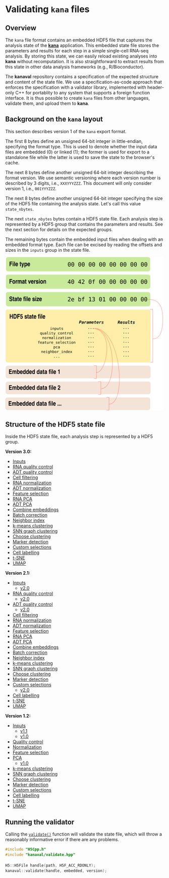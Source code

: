 # Validating `kana` files

## Overview

The `kana` file format contains an embedded HDF5 file that captures the analysis state of the [**kana**](https://github.com/jkanche/kana) application.
This embedded state file stores the parameters and results for each step in a simple single-cell RNA-seq analysis.
By storing this state, we can easily reload existing analyses into **kana** without recomputation.
It is also straightforward to extract results from this state in other data analysis frameworks (e.g., R/Bioconductor).

The **kanaval** repository contains a specification of the expected structure and content of the state file.
We use a specification-as-code approach that enforces the specification with a validator library, implemented with header-only C++ for portablity to any system that supports a foreign function interface. 
It is thus possible to create `kana` files from other languages, validate them, and upload them to **kana**.

## Background on the `kana` layout

This section describes version 1 of the `kana` export format.

The first 8 bytes define an unsigned 64-bit integer in little-endian, specifying the format type.
This is used to denote whether the input data files are embedded (0) or linked (1);
the former is used for export to a standalone file while the latter is used to save the state to the browser's cache.

The next 8 bytes define another unsigned 64-bit integer describing the format version.
We use semantic versioning where each version number is described by 3 digits, i.e., `XXXYYYZZZ`.
This document will only consider version 1, i.e., `001YYYZZZ`.

The next 8 bytes define another unsigned 64-bit integer specifying the size of the HDF5 file containing the analysis state.
Let's call this value `state_nbytes`.

The next `state_nbytes` bytes contain a HDF5 state file.
Each analysis step is represented by a HDF5 group that contains the parameters and results.
See the next section for details on the expected groups.

The remaining bytes contain the embedded input files when dealing with an embedded format type.
Each file can be excised by reading the offsets and sizes in the `inputs` group in the state file.

<img src="https://raw.githubusercontent.com/LTLA/kanaval/master/docs/layout.png" width="500">

## Structure of the HDF5 state file

Inside the HDF5 state file, each analysis step is represented by a HDF5 group.

**Version 3.0:**

- [Inputs](docs/details/inputs/v2_1.md)
- [RNA quality control](docs/details/rna_quality_control/v3_0.md)
- [ADT quality control](docs/details/adt_quality_control/v3_0.md)
- [Cell filtering](docs/details/cell_filtering/v3_0.md)
- [RNA normalization](docs/details/normalization/v1_0.md)
- [ADT normalization](docs/details/adt_normalization/v2_0.md)
- [Feature selection](docs/details/feature_selection/v1_0.md)
- [RNA PCA](docs/details/pca/v2_0.md)
- [ADT PCA](docs/details/adt_pca/v2_0.md)
- [Combine embeddings](docs/details/combine_embeddings/v3_0.md)
- [Batch correction](docs/details/batch_correction/v2_0.md)
- [Neighbor index](docs/details/neighbor_index/v2_0.md)
- [k-means clustering](docs/details/kmeans_cluster/v1_0.md)
- [SNN graph clustering](docs/details/snn_graph_cluster/v3_0.md)
- [Choose clustering](docs/details/choose_clustering/v1_0.md)
- [Marker detection](docs/details/marker_detection/v3_0.md)
- [Custom selections](docs/details/custom_selections/v2_1.md)
- [Cell labelling](docs/details/cell_labelling/v1_0.md)
- [t-SNE](docs/details/tsne/v1_0.md)
- [UMAP](docs/details/umap/v1_0.md)

**Version 2.1:**

- [Inputs](docs/details/inputs/v2_1.md)
  - [v2.0](docs/details/inputs/v2_0.md)
- [RNA quality control](docs/details/quality_control/v2_1.md)
  - [v2.0](docs/details/quality_control/v1_0.md)
- [ADT quality control](docs/details/adt_quality_control/v2_1.md)
  - [v2.0](docs/details/adt_quality_control/v2_0.md)
- [Cell filtering](docs/details/cell_filtering/v2_0.md)
- [RNA normalization](docs/details/normalization/v1_0.md)
- [ADT normalization](docs/details/adt_normalization/v2_0.md)
- [Feature selection](docs/details/feature_selection/v1_0.md)
- [RNA PCA](docs/details/pca/v2_0.md)
- [ADT PCA](docs/details/adt_pca/v2_0.md)
- [Combine embeddings](docs/details/combine_embeddings/v2_0.md)
- [Batch correction](docs/details/batch_correction/v2_0.md)
- [Neighbor index](docs/details/neighbor_index/v2_0.md)
- [k-means clustering](docs/details/kmeans_cluster/v1_0.md)
- [SNN graph clustering](docs/details/snn_graph_cluster/v1_0.md)
- [Choose clustering](docs/details/choose_clustering/v1_0.md)
- [Marker detection](docs/details/marker_detection/v2_0.md)
- [Custom selections](docs/details/custom_selections/v2_1.md)
  - [v2.0](docs/details/custom_selections/v2_0.md)
- [Cell labelling](docs/details/cell_labelling/v1_0.md)
- [t-SNE](docs/details/tsne/v1_0.md)
- [UMAP](docs/details/umap/v1_0.md)

**Version 1.2:**

- [Inputs](docs/details/inputs/v1_2.md)
  - [v1.1](docs/details/inputs/v1_1.md)
  - [v1.0](docs/details/inputs/v1_0.md)
- [Quality control](docs/details/quality_control/v1_0.md)
- [Normalization](docs/details/normalization/v1_0.md)
- [Feature selection](docs/details/feature_selection/v1_0.md)
- [PCA](docs/details/pca/v1_1.md)
  - [v1.0](docs/details/v1_0.md)
- [k-means clustering](docs/details/kmeans_cluster/v1_0.md)
- [SNN graph clustering](docs/details/snn_graph_cluster/v1_0.md)
- [Choose clustering](docs/details/choose_clustering/v1_0.md)
- [Marker detection](docs/details/marker_detection/v1_0.md)
- [Custom selections](docs/details/custom_selections/v1_0.md)
- [Cell labelling](docs/details/cell_labelling/v1_0.md)
- [t-SNE](docs/details/tsne/v1_0.md)
- [UMAP](docs/details/umap/v1_0.md)

## Running the validator

Calling the [`validate()`](https://ltla.github.io/kanaval/validate_8hpp.html) function will validate the state file,
which will throw a reasonably informative error if there are any problems.

```cpp
#include "H5Cpp.h"
#include "kanaval/validate.hpp"

H5::H5File handle(path, H5F_ACC_RDONLY);
kanaval::validate(handle, embedded, version);
```

